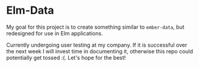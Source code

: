 # Elm-Data

My goal for this project is to create something similar to `ember-data`, but redesigned for use in Elm applications.

Currently undergoing user testing at my company. If it is successful over the next week I will invest time in documenting it, otherwise this repo could potentially get tossed :(. Let's hope for the best!